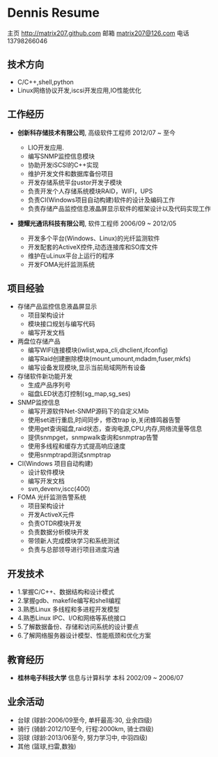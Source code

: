 Dennis Resume
===============

主页  http://matrix207.github.com
邮箱            matrix207@126.com
电话                  13798266046

技术方向
--------

*	C/C++,shell,python
*	Linux网络协议开发,iscsi开发应用,IO性能优化

工作经历
--------

*	**创新科存储技术有限公司**, 高级软件工程师 2012/07 ~ 至今
	
	-   LIO开发应用.
	-   编写SNMP监控信息模块
	-   协助开发iSCSI的C++实现
	-   维护开发文件和数据库备份项目
	-   开发存储系统平台ustor开发子模块
	-   负责开发个人存储系统模块RAID，WIFI，UPS
	-   负责CI(Windows项目自动构建)软件的设计及编码工作
	-	负责存储产品监控信息液晶屏显示软件的框架设计以及代码实现工作

*	**捷耀光通讯科技有限公司**, 软件工程师 2006/09 ~ 2012/05
	
	-   开发多个平台(Windows、Linux)的光纤监测软件
	-   开发配套的ActiveX控件,动态连接库和SO库文件
	-   维护在uLinux平台上运行的程序
	-   开发FOMA光纤监测系统

项目经验
--------

*   存储产品监控信息液晶屏显示
    -   项目架构设计
    -   模块接口规划与编写代码
    -   编写开发文档
*   两盘位存储产品
    -   编写WIFI连接模块(iwlist,wpa_cli,dhclient,ifconfig)
    -   编写Raid创建删除模块(mount,umount,mdadm,fuser,mkfs)
	-   编写设备发现模块,显示当前局域网所有设备
*   存储软件新功能开发
    -   生成产品序列号
    -   磁盘LED状态灯控制(sg_map,sg_ses)
*   SNMP监控信息
    -   编写开源软件Net-SNMP源码下的自定义Mib
	-   使用set进行重启,时间同步，修改trap ip,关闭蜂鸣器告警
	-   使用get查询磁盘,raid状态，查询电源,CPU,内存,网络流量等信息
	-   提供snmpget，snmpwalk查询和snmptrap告警
	-   使用多线程和缓存方式提高响应速度
	-   使用snmptrapd测试snmptrap
*	CI(Windows 项目自动构建)
	-    设计软件模块
	-    编写开发文档
	-    svn,devenv,iscc(400)
*   FOMA 光纤监测告警系统
    -   项目架构设计
	-	开发ActiveX元件
	-	负责OTDR模块开发
	-	负责数据分析模块开发
	-	带领新人完成模块学习和系统测试
	-	负责与总部领导进行项目进度沟通

开发技术
--------

*   1.掌握C/C++、数据结构和设计模式
*   2.掌握gdb、makefile编写和shell编程
*   3.熟悉Linux 多线程和多进程开发模型
*	4.熟悉Linux IPC、I/O和网络等系统接口
*	5.了解数据备份、存储和访问系统的设计要点
*	6.了解网络服务器设计模型、性能瓶颈和优化方案

教育经历
--------

*   **桂林电子科技大学** 信息与计算科学 本科 2002/09 ~ 2006/07 

业余活动
--------

*   台球  (球龄:2006/09至今, 单杆最高:30, 业余四级)
*	骑行  (骑龄:2012/10至今, 行程:2000km, 骑士四级)
*   羽球  (球龄:2013/06至今, 努力学习中, 中羽四级)
*	其他  (篮球,扫雷,数独)
